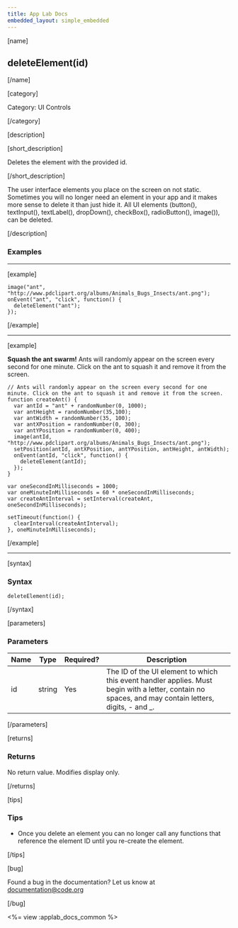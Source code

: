 ```yaml
---
title: App Lab Docs
embedded_layout: simple_embedded
---
```


[name]

## deleteElement(id)

[/name]

[category]

Category: UI Controls

[/category]

[description]

[short_description]

Deletes the element with the provided id.

[/short_description]

The user interface elements you place on the screen on not static. Sometimes you will no longer need an element in your app and it makes more sense to delete it than just hide it. All UI elements (button(), textInput(), textLabel(), dropDown(), checkBox(), radioButton(), image()), can be deleted.

[/description]

### Examples
____________________________________________________

[example]

```
image("ant", "http://www.pdclipart.org/albums/Animals_Bugs_Insects/ant.png");
onEvent("ant", "click", function() {
  deleteElement("ant");
});
```

[/example]

____________________________________________________

[example]

**Squash the ant swarm!**   Ants will randomly appear on the screen every second for one minute. Click on the ant to squash it and remove it from the screen.

```
// Ants will randomly appear on the screen every second for one minute. Click on the ant to squash it and remove it from the screen.
function createAnt() {
  var antId = "ant" + randomNumber(0, 1000);
  var antHeight = randomNumber(35,100);
  var antWidth = randomNumber(35, 100);
  var antXPosition = randomNumber(0, 300);
  var antYPosition = randomNumber(0, 400);
  image(antId, "http://www.pdclipart.org/albums/Animals_Bugs_Insects/ant.png");
  setPosition(antId, antXPosition, antYPosition, antHeight, antWidth);
  onEvent(antId, "click", function() {
    deleteElement(antId);
  });
}

var oneSecondInMilliseconds = 1000;
var oneMinuteInMilliseconds = 60 * oneSecondInMilliseconds;
var createAntInterval = setInterval(createAnt, oneSecondInMilliseconds);

setTimeout(function() {
  clearInterval(createAntInterval);
}, oneMinuteInMilliseconds);
```

[/example]

____________________________________________________

[syntax]

### Syntax

```
deleteElement(id);
```

[/syntax]

[parameters]

### Parameters

| Name  | Type | Required? | Description |
|-----------------|------|-----------|-------------|
| id | string | Yes | The ID of the UI element to which this event handler applies. Must begin with a letter, contain no spaces, and may contain letters, digits, - and _. |

[/parameters]

[returns]

### Returns
No return value. Modifies display only.

[/returns]

[tips]

### Tips
- Once you delete an element you can no longer call any functions that reference the element ID until you re-create the element.

[/tips]

[bug]

Found a bug in the documentation? Let us know at documentation@code.org

[/bug]

<%= view :applab_docs_common %>
